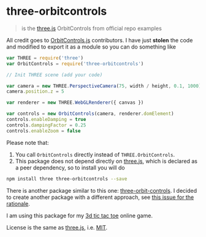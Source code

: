 # three-orbitcontrols

> is the [three.js] OrbitControls from official repo examples

All credit goes to [OrbitControls.js][original_orbitcontrols] contributors.
I have just **stolen** the code and modified to export it as a module
so you can do something like

```javascript
var THREE = require('three')
var OrbitControls = require('three-orbitcontrols')

// Init THREE scene (add your code)

var camera = new THREE.PerspectiveCamera(75, width / height, 0.1, 1000)
camera.position.z = 5

var renderer = new THREE.WebGLRenderer({ canvas })

var controls = new OrbitControls(camera, renderer.domElement)
controls.enableDamping = true
controls.dampingFactor = 0.25
controls.enableZoom = false
```

Please note that:

1. You call `OrbitControls` directly instead of `THREE.OrbitControls`.
2. This package does not depend directly on [three.js], which is declared as a peer dependency, so to install you will do

```bash
npm install three three-orbitcontrols --save
```

There is another package similar to this one: [three-orbit-controls].
I decided to create another package with a different approach, see [this issue for the rationale](https://github.com/mattdesl/three-orbit-controls/issues/17).

I am using this package for my [3d tic tac toe](http://play.tris3d.net) online game.

License is the same as [three.js], i.e. [MIT].

[original_orbitcontrols]: https://github.com/mrdoob/three.js/tree/master/examples/js/controls/OrbitControls.js "OrbitControls.js"
[three.js]: http://threejs.org/ "three.js"
[MIT]: https://github.com/mrdoob/three.js/blob/master/LICENSE "three.js license"
[three-orbit-controls]: https://www.npmjs.com/package/three-orbit-controls "three-orbit-controls"
